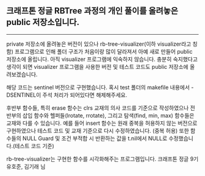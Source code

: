## 크래프톤 정글 RBTree 과정의 개인 풀이를 올려놓은 public 저장소입니다.
---
private 저장소에 올려놓은 버전이 있으나 rb-tree-visualizer\(이하 visualizer라고 칭함\) 프로그램으로 인해 폴더 구조가 처음이랑 많이 달라져서 아예 새로 만들어 public 저장소에 올립니다.
아직 visualizer 프로그램에 익숙하지 않습니다. 충분히 숙지했다고 생각이 되면 visualizer 프로그램을 사용한 버전 및 테스트 코드도 public 저장소에 올려보겠습니다.

해당 코드는 sentinel 버전으로 구현했습니다. 혹시 test 폴더의 makefile 내용에서 -DSENTINEL이 주석 처리가 되어있다면 해제해주세요.

후반부 함수들, 특히 erase 함수는 clrs 교재의 의사 코드를 기준으로 작성하였으나 전반부의 삽입 함수와 헬퍼들\(lrotate, rrotate\), 그리고 탐색\(find, min, max\) 함수들은 교재와 다를 수 있습니다.
예를 들어 insert 함수는 원래 중복을 허용하지 않는 버전으로 구현하였으나 테스트 코드 및 교재 기준으로 다시 수정하였습니다. \(중복 허용\)
또한 함수들의 NULL Guard 및 조건 부적합 시 반환하는 값을 t.nil에서 NULL로 수정했습니다.\(테스트 코드 기준\)

rb-tree-visualizer는 구현한 함수를 시각화해주는 프로그램입니다. 크래프톤 정글 9기 유호준, 김기래 님

